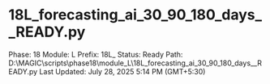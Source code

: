 # 18L_forecasting_ai_30_90_180_days__READY.py

Phase: 18
Module: L
Prefix: 18L_
Status: Ready
Path: D:\MAGIC\scripts\phase18\module_L\18L_forecasting_ai_30_90_180_days__READY.py
Last Updated: July 28, 2025 5:14 PM (GMT+5:30)